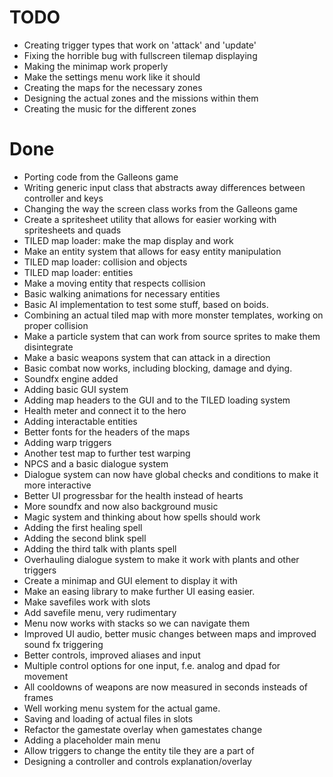 # TODO
- Creating trigger types that work on 'attack' and 'update'
- Fixing the horrible bug with fullscreen tilemap displaying
- Making the minimap work properly
- Make the settings menu work like it should
- Creating the maps for the necessary zones
- Designing the actual zones and the missions within them
- Creating the music for the different zones

# Done
- Porting code from the Galleons game
- Writing generic input class that abstracts away differences between controller and keys
- Changing the way the screen class works from the Galleons game
- Create a spritesheet utility that allows for easier working with spritesheets and quads
- TILED map loader: make the map display and work
- Make an entity system that allows for easy entity manipulation
- TILED map loader: collision and objects
- TILED map loader: entities
- Make a moving entity that respects collision
- Basic walking animations for necessary entities
- Basic AI implementation to test some stuff, based on boids.
- Combining an actual tiled map with more monster templates, working on proper collision
- Make a particle system that can work from source sprites to make them disintegrate
- Make a basic weapons system that can attack in a direction
- Basic combat now works, including blocking, damage and dying.
- Soundfx engine added
- Adding basic GUI system
- Adding map headers to the GUI and to the TILED loading system
- Health meter and connect it to the hero
- Adding interactable entities
- Better fonts for the headers of the maps
- Adding warp triggers
- Another test map to further test warping
- NPCS and a basic dialogue system
- Dialogue system can now have global checks and conditions to make it more interactive
- Better UI progressbar for the health instead of hearts
- More soundfx and now also background music
- Magic system and thinking about how spells should work
- Adding the first healing spell
- Adding the second blink spell
- Adding the third talk with plants spell
- Overhauling dialogue system to make it work with plants and other triggers
- Create a minimap and GUI element to display it with
- Make an easing library to make further UI easing easier.
- Make savefiles work with slots
- Add savefile menu, very rudimentary
- Menu now works with stacks so we can navigate them
- Improved UI audio, better music changes between maps and improved sound fx triggering
- Better controls, improved aliases and input
- Multiple control options for one input, f.e. analog and dpad for movement
- All cooldowns of weapons are now measured in seconds insteads of frames
- Well working menu system for the actual game.
- Saving and loading of actual files in slots
- Refactor the gamestate overlay when gamestates change
- Adding a placeholder main menu
- Allow triggers to change the entity tile they are a part of
- Designing a controller and controls explanation/overlay